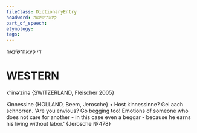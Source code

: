 ```yaml
---
fileClass: DictionaryEntry
headword: קינאה־שׂינאה
part_of_speech: 
etymology: 
tags: 
---
```

די קינאה־שׂינאה

WESTERN
========

kʰinəˈzinə {SWITZERLAND, Fleischer 2005}

Kinnessine {HOLLAND, Beem, Jerosche}
	•	Host kinnessinne? Gei aach schnorren. 'Are you envious? Go begging too! Emotions of someone who does not care for another - in this case even a beggar - because he earns his living without labor.' {Jerosche №478}